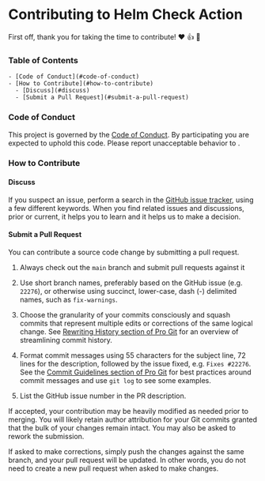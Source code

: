 # Contributing to Helm Check Action

First off, thank you for taking the time to contribute! :hearts: :+1: :tada: 

### Table of Contents
    - [Code of Conduct](#code-of-conduct)
    - [How to Contribute](#how-to-contribute)
      - [Discuss](#discuss)
      - [Submit a Pull Request](#submit-a-pull-request)

### Code of Conduct

This project is governed by the [Code of Conduct](CODE_OF_CONDUCT.md).
By participating you are expected to uphold this code.
Please report unacceptable behavior to .

### How to Contribute

#### Discuss

If you suspect an issue, perform a search in the
[GitHub issue tracker](https://github.com/ZSuiteTech/helm-check-action/issues), using a few different keywords.
When you find related issues and discussions, prior or current, it helps you to learn and
it helps us to make a decision.

#### Submit a Pull Request

You can contribute a source code change by submitting a pull request.

1. Always check out the `main` branch and submit pull requests against it

1. Use short branch names, preferably based on the GitHub issue (e.g. `22276`), or
otherwise using succinct, lower-case, dash (-) delimited names, such as `fix-warnings`.

1. Choose the granularity of your commits consciously and squash commits that represent
multiple edits or corrections of the same logical change. See
[Rewriting History section of Pro Git](http://git-scm.com/book/en/Git-Tools-Rewriting-History)
for an overview of streamlining commit history.

1. Format commit messages using 55 characters for the subject line, 72 lines for the
description, followed by the issue fixed, e.g. `Fixes #22276`.
See the
[Commit Guidelines section of Pro Git](http://git-scm.com/book/en/Distributed-Git-Contributing-to-a-Project#Commit-Guidelines)
for best practices around commit messages and use `git log` to see some examples.

1. List the GitHub issue number in the PR description.

If accepted, your contribution may be heavily modified as needed prior to merging.
You will likely retain author attribution for your Git commits granted that the bulk of
your changes remain intact. You may also be asked to rework the submission.

If asked to make corrections, simply push the changes against the same branch, and your
pull request will be updated. In other words, you do not need to create a new pull request
when asked to make changes.
